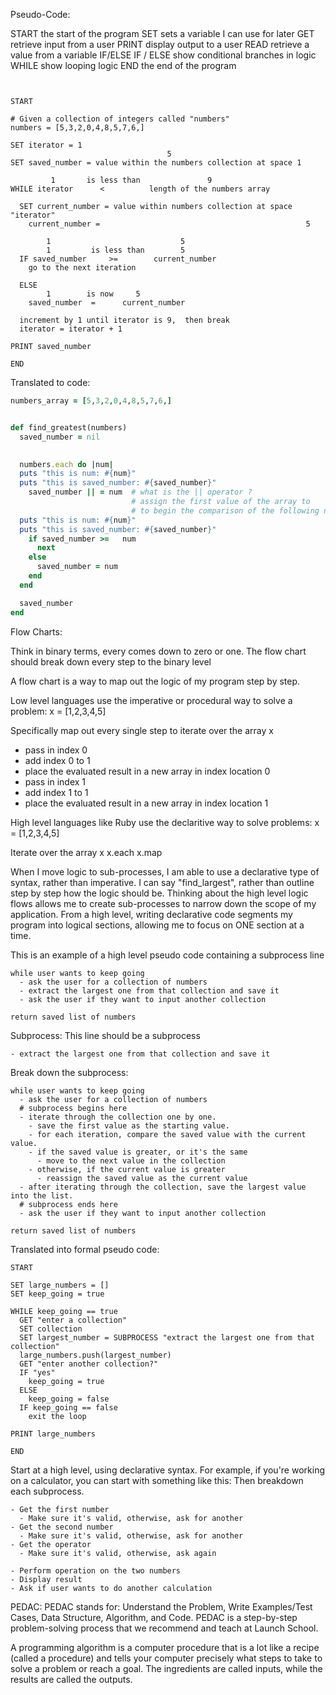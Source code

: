 
Pseudo-Code:

START               the start of the program
SET                 sets a variable I can use for later
GET                 retrieve input from a user
PRINT               display output to a user
READ                retrieve a value from a variable
IF/ELSE IF / ELSE   show conditional branches in logic
WHILE               show looping logic
END                 the end of the program

```


START

# Given a collection of integers called "numbers"
numbers = [5,3,2,0,4,8,5,7,6,]

SET iterator = 1
                                   5
SET saved_number = value within the numbers collection at space 1

         1       is less than               9      
WHILE iterator      <          length of the numbers array

  SET current_number = value within numbers collection at space "iterator"
    current_number =                                              5

        1                             5
        1         is less than        5 
  IF saved_number     >=        current_number
    go to the next iteration

  ELSE 
        1        is now     5
    saved_number  =      current_number
    
  increment by 1 until iterator is 9,  then break
  iterator = iterator + 1

PRINT saved_number

END
```

Translated to code:

```ruby
numbers_array = [5,3,2,0,4,8,5,7,6,]


def find_greatest(numbers)
  saved_number = nil

  
  numbers.each do |num|
  puts "this is num: #{num}"
  puts "this is saved_number: #{saved_number}"
    saved_number || = num  # what is the || operator ?
                           # assign the first value of the array to 
                           # to begin the comparison of the following numbers
  puts "this is num: #{num}"
  puts "this is saved_number: #{saved_number}"                   
    if saved_number >=   num
      next
    else
      saved_number = num
    end
  end

  saved_number
end
```


Flow Charts:

Think in binary terms, every comes down to zero or one. 
The flow chart should break down every step to the binary
level

A flow chart is a way to map out the logic of my program step by step.

Low level languages use the imperative or procedural way to solve a problem:
x = [1,2,3,4,5]

Specifically map out every single step to iterate over the array x
- pass in index 0
- add index 0 to 1
- place the evaluated result in a new array in index location 0
- pass in index 1
- add index 1 to 1
- place the evaluated result in a new array in index location 1


High level languages like Ruby use the declaritive way to solve problems:
x = [1,2,3,4,5]

Iterate over the array x
x.each
x.map

When I move logic to sub-processes, I am able to use a declarative type of syntax, rather than imperative. I can say "find_largest", rather than outline step by step how the logic should be. Thinking about the high level logic flows allows me to create sub-processes to narrow down the scope of my application. From a high level, writing declarative code segments my program into logical sections, allowing me to focus on ONE section at a time.

This is an example of a high level pseudo code containing a subprocess line
```
while user wants to keep going
  - ask the user for a collection of numbers
  - extract the largest one from that collection and save it
  - ask the user if they want to input another collection

return saved list of numbers
```

Subprocess: 
This line should be a subprocess
```
- extract the largest one from that collection and save it
```

Break down the subprocess:
```
while user wants to keep going
  - ask the user for a collection of numbers
  # subprocess begins here
  - iterate through the collection one by one.
    - save the first value as the starting value.
    - for each iteration, compare the saved value with the current value.
    - if the saved value is greater, or it's the same
      - move to the next value in the collection
    - otherwise, if the current value is greater
      - reassign the saved value as the current value
  - after iterating through the collection, save the largest value into the list.
  # subprocess ends here
  - ask the user if they want to input another collection

return saved list of numbers
```


Translated into formal pseudo code:
```
START

SET large_numbers = []
SET keep_going = true

WHILE keep_going == true
  GET "enter a collection"
  SET collection
  SET largest_number = SUBPROCESS "extract the largest one from that collection"
  large_numbers.push(largest_number)
  GET "enter another collection?"
  IF "yes"
    keep_going = true
  ELSE
    keep_going = false
  IF keep_going == false
    exit the loop

PRINT large_numbers

END
```


Start at a high level, using declarative syntax. For example, if you're working on a calculator, you can start with something like this: 
Then breakdown each subprocess.
```
- Get the first number
  - Make sure it's valid, otherwise, ask for another
- Get the second number
  - Make sure it's valid, otherwise, ask for another
- Get the operator
  - Make sure it's valid, otherwise, ask again

- Perform operation on the two numbers
- Display result
- Ask if user wants to do another calculation
```






PEDAC:
PEDAC stands for: Understand the Problem, Write Examples/Test Cases, Data Structure, Algorithm, and Code. PEDAC is a step-by-step problem-solving process that we recommend and teach at Launch School.

A programming algorithm is a computer procedure that is a lot like a recipe (called a procedure) and tells your computer precisely what steps to take to solve a problem or reach a goal. The ingredients are called inputs, while the results are called the outputs.


